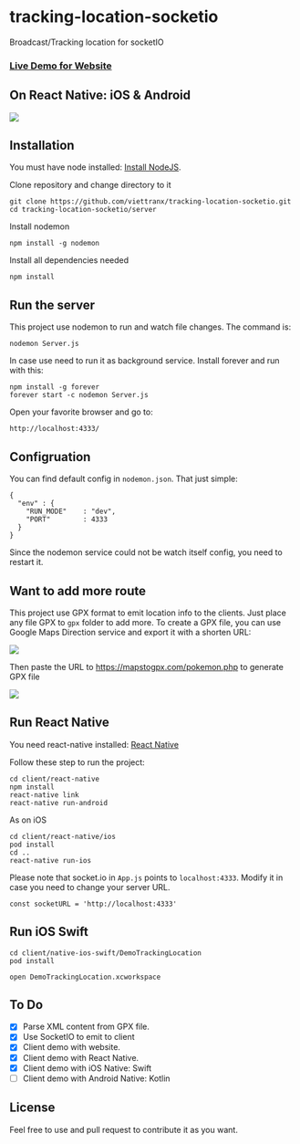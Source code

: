 # tracking-location-socketio
Broadcast/Tracking location for socketIO

### [Live Demo for Website](http://trackinglocation.skylab.vn)

## On React Native: iOS & Android
![](https://www.dropbox.com/s/ioj9m7xh7k66e0y/demo_react_native.gif?raw=1)

## Installation

You must have node installed: [Install NodeJS](https://nodejs.org/en/download/).

Clone repository and change directory to it

``` 
git clone https://github.com/viettranx/tracking-location-socketio.git 
cd tracking-location-socketio/server
```

Install nodemon
```
npm install -g nodemon
```

Install all dependencies needed
```
npm install
```

## Run the server
This project use nodemon to run and watch file changes. The command is:
```
nodemon Server.js
```

In case use need to run it as background service. Install forever and run with this:

```
npm install -g forever
forever start -c nodemon Server.js
```

Open your favorite browser and go to:

```
http://localhost:4333/
```

## Configruation
You can find default config in `nodemon.json`. That just simple:
```
{
  "env" : {
    "RUN_MODE"    : "dev",
    "PORT"        : 4333
  }
}
```
Since the nodemon service could not be watch itself config, you need to restart it.

## Want to add more route
This project use GPX format to emit location info to the clients. Just place any file GPX to `gpx` folder to add more. To create a GPX file, you can use Google Maps Direction service and export it with a shorten URL:

![](https://www.dropbox.com/s/9uf87hwnc3faoof/mapsDirection.png?raw=1)

Then paste the URL to https://mapstogpx.com/pokemon.php to generate GPX file

![](https://www.dropbox.com/s/xfe6b44ccblo64k/mapstopgx.png?raw=1)

## Run React Native
You need react-native installed: [React Native](https://facebook.github.io/react-native/docs/getting-started.html)

Follow these step to run the project:

```
cd client/react-native
npm install
react-native link
react-native run-android
```

As on iOS

```
cd client/react-native/ios
pod install
cd ..
react-native run-ios
```


Please note that socket.io in `App.js` points to `localhost:4333`. Modify it in case you need to change your server URL.

```
const socketURL = 'http://localhost:4333'
```

## Run iOS Swift

```
cd client/native-ios-swift/DemoTrackingLocation
pod install

open DemoTrackingLocation.xcworkspace
```

## To Do

- [X] Parse XML content from GPX file.
- [X] Use SocketIO to emit to client
- [X] Client demo with website.
- [X] Client demo with React Native.
- [X] Client demo with iOS Native: Swift
- [ ] Client demo with Android Native: Kotlin

## License
Feel free to use and pull request to contribute it as you want.

